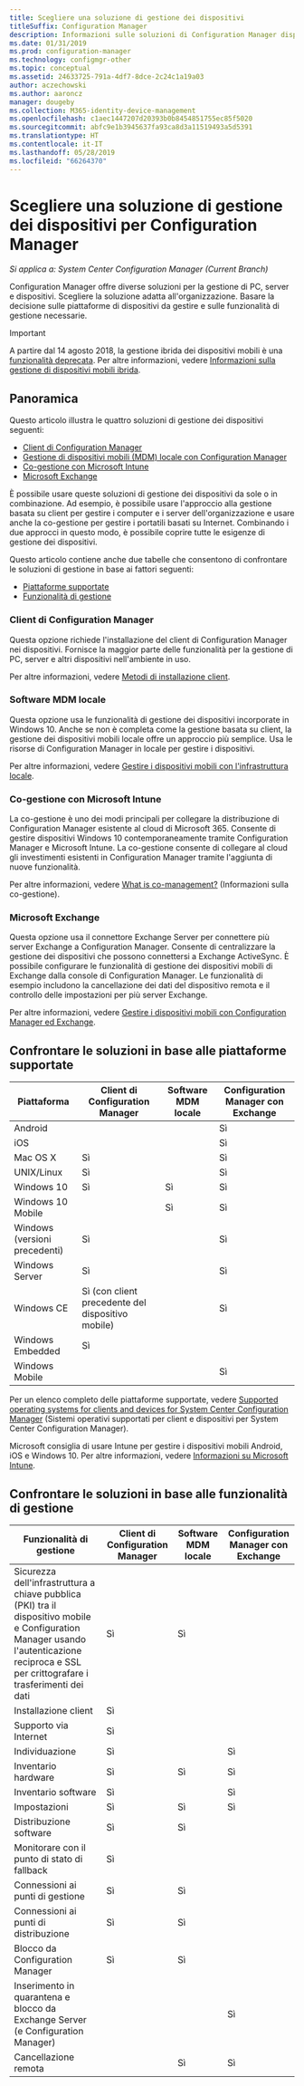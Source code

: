 ```yaml
---
title: Scegliere una soluzione di gestione dei dispositivi
titleSuffix: Configuration Manager
description: Informazioni sulle soluzioni di Configuration Manager disponibili per la gestione di PC, server e dispositivi.
ms.date: 01/31/2019
ms.prod: configuration-manager
ms.technology: configmgr-other
ms.topic: conceptual
ms.assetid: 24633725-791a-4df7-8dce-2c24c1a19a03
author: aczechowski
ms.author: aaroncz
manager: dougeby
ms.collection: M365-identity-device-management
ms.openlocfilehash: c1aec1447207d20393b0b8454851755ec85f5020
ms.sourcegitcommit: abfc9e1b3945637fa93ca8d3a11519493a5d5391
ms.translationtype: HT
ms.contentlocale: it-IT
ms.lasthandoff: 05/28/2019
ms.locfileid: "66264370"
---
```

# <a name="choose-a-device-management-solution-for-configuration-manager"></a>Scegliere una soluzione di gestione dei dispositivi per Configuration Manager

*Si applica a: System Center Configuration Manager (Current Branch)*

Configuration Manager offre diverse soluzioni per la gestione di PC, server e dispositivi. Scegliere la soluzione adatta all'organizzazione. Basare la decisione sulle piattaforme di dispositivi da gestire e sulle funzionalità di gestione necessarie.  


> [!Important]  
> A partire dal 14 agosto 2018, la gestione ibrida dei dispositivi mobili è una [funzionalità deprecata](/sccm/core/plan-design/changes/deprecated/removed-and-deprecated-cmfeatures). Per altre informazioni, vedere [Informazioni sulla gestione di dispositivi mobili ibrida](/sccm/mdm/understand/hybrid-mobile-device-management).<!--Intune feature 2683117-->  
<!-- SCCMDocs issue 1197 -->



## <a name="overview"></a>Panoramica

Questo articolo illustra le quattro soluzioni di gestione dei dispositivi seguenti: 
- [Client di Configuration Manager](#bkmk_sccm)
- [Gestione di dispositivi mobili (MDM) locale con Configuration Manager](#bkmk_opmdm)
- [Co-gestione con Microsoft Intune](#bkmk_comanage)
- [Microsoft Exchange](#bkmk_opmdm)

È possibile usare queste soluzioni di gestione dei dispositivi da sole o in combinazione. Ad esempio, è possibile usare l'approccio alla gestione basata su client per gestire i computer e i server dell'organizzazione e usare anche la co-gestione per gestire i portatili basati su Internet. Combinando i due approcci in questo modo, è possibile coprire tutte le esigenze di gestione dei dispositivi.  

Questo articolo contiene anche due tabelle che consentono di confrontare le soluzioni di gestione in base ai fattori seguenti: 
- [Piattaforme supportate](#bkmk_comp1)
- [Funzionalità di gestione](#bkmk_comp2)


### <a name="bkmk_sccm"></a> Client di Configuration Manager  

Questa opzione richiede l'installazione del client di Configuration Manager nei dispositivi. Fornisce la maggior parte delle funzionalità per la gestione di PC, server e altri dispositivi nell'ambiente in uso. 

Per altre informazioni, vedere [Metodi di installazione client](/sccm/core/clients/deploy/plan/client-installation-methods).  


### <a name="bkmk_opmdm"></a> Software MDM locale  

Questa opzione usa le funzionalità di gestione dei dispositivi incorporate in Windows 10. Anche se non è completa come la gestione basata su client, la gestione dei dispositivi mobili locale offre un approccio più semplice. Usa le risorse di Configuration Manager in locale per gestire i dispositivi.  

Per altre informazioni, vedere [Gestire i dispositivi mobili con l'infrastruttura locale](/sccm/mdm/understand/manage-mobile-devices-with-on-premises-infrastructure).  


### <a name="bkmk_comanage"></a> Co-gestione con Microsoft Intune

La co-gestione è uno dei modi principali per collegare la distribuzione di Configuration Manager esistente al cloud di Microsoft 365. Consente di gestire dispositivi Windows 10 contemporaneamente tramite Configuration Manager e Microsoft Intune. La co-gestione consente di collegare al cloud gli investimenti esistenti in Configuration Manager tramite l'aggiunta di nuove funzionalità. 

Per altre informazioni, vedere [What is co-management?](/sccm/comanage/overview) (Informazioni sulla co-gestione).  


### <a name="bkmk_exchange"></a> Microsoft Exchange  

Questa opzione usa il connettore Exchange Server per connettere più server Exchange a Configuration Manager. Consente di centralizzare la gestione dei dispositivi che possono connettersi a Exchange ActiveSync. È possibile configurare le funzionalità di gestione dei dispositivi mobili di Exchange dalla console di Configuration Manager. Le funzionalità di esempio includono la cancellazione dei dati del dispositivo remota e il controllo delle impostazioni per più server Exchange.

Per altre informazioni, vedere [Gestire i dispositivi mobili con Configuration Manager ed Exchange](/sccm/mdm/deploy-use/manage-mobile-devices-with-exchange-activesync).  



## <a name="bkmk_comp1"></a> Confrontare le soluzioni in base alle piattaforme supportate  

|Piattaforma|Client di Configuration Manager|Software MDM locale|Configuration Manager con Exchange|  
|--------|----------------------------|---------------|-----------------------------------|  
|Android| | |Sì|  
|iOS| | |Sì|  
|Mac OS X|Sì| |Sì|  
|UNIX/Linux|Sì| |Sì|  
|Windows 10|Sì|Sì|Sì|  
|Windows 10 Mobile| |Sì|Sì|  
|Windows (versioni precedenti)|Sì| |Sì|  
|Windows Server|Sì| |Sì|  
|Windows CE|Sì (con client precedente del dispositivo mobile)| |Sì|  
|Windows Embedded|Sì| | |  
|Windows Mobile| | |Sì|  

Per un elenco completo delle piattaforme supportate, vedere [Supported operating systems for clients and devices for System Center Configuration Manager](configs/supported-operating-systems-for-clients-and-devices.md) (Sistemi operativi supportati per client e dispositivi per System Center Configuration Manager).

Microsoft consiglia di usare Intune per gestire i dispositivi mobili Android, iOS e Windows 10. Per altre informazioni, vedere [Informazioni su Microsoft Intune](https://docs.microsoft.com/intune/what-is-intune).



##  <a name="bkmk_comp2"></a> Confrontare le soluzioni in base alle funzionalità di gestione  

|Funzionalità di gestione|Client di Configuration Manager|Software MDM locale|Configuration Manager con Exchange|  
|--------|----------------------------|---------------|-----------------------------------|  
|Sicurezza dell'infrastruttura a chiave pubblica (PKI) tra il dispositivo mobile e Configuration Manager usando l'autenticazione reciproca e SSL per crittografare i trasferimenti dei dati|Sì|Sì| |  
|Installazione client|Sì| | |  
|Supporto via Internet|Sì| | |  
|Individuazione|Sì| |Sì|  
|Inventario hardware|Sì|Sì|Sì|  
|Inventario software|Sì| |Sì|  
|Impostazioni|Sì|Sì|Sì|  
|Distribuzione software|Sì|Sì| |  
|Monitorare con il punto di stato di fallback|Sì| | |  
|Connessioni ai punti di gestione|Sì|Sì| |  
|Connessioni ai punti di distribuzione|Sì|Sì| |  
|Blocco da Configuration Manager|Sì|Sì| |  
|Inserimento in quarantena e blocco da Exchange Server (e Configuration Manager)| | |Sì|  
|Cancellazione remota| |Sì|Sì|  



